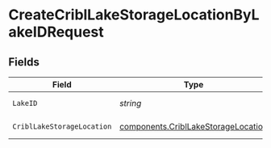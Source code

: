 # CreateCriblLakeStorageLocationByLakeIDRequest


## Fields

| Field                                                                                      | Type                                                                                       | Required                                                                                   | Description                                                                                |
| ------------------------------------------------------------------------------------------ | ------------------------------------------------------------------------------------------ | ------------------------------------------------------------------------------------------ | ------------------------------------------------------------------------------------------ |
| `LakeID`                                                                                   | *string*                                                                                   | :heavy_check_mark:                                                                         | lake id that contains the Storage Locations                                                |
| `CriblLakeStorageLocation`                                                                 | [components.CriblLakeStorageLocation](../../models/components/cribllakestoragelocation.md) | :heavy_check_mark:                                                                         | CriblLakeStorageLocation object                                                            |